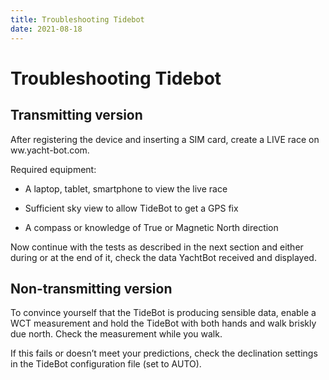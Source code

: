 ```yaml
---
title: Troubleshooting Tidebot
date: 2021-08-18
---
```


# Troubleshooting Tidebot

## Transmitting version

After registering the device and inserting a SIM card, create a LIVE race on ww.yacht-bot.com.

Required equipment:

- A laptop, tablet, smartphone to view the live race

- Sufficient sky view to allow TideBot to get a GPS fix

- A compass or knowledge of True or Magnetic North direction

Now continue with the tests as described in the next section and either during or at the end of it, check the data YachtBot received and displayed.

## Non-transmitting version

To convince yourself that the TideBot is producing sensible data, enable a WCT measurement and hold the TideBot with both hands and walk briskly due north. Check the measurement while you walk.

If this fails or doesn’t meet your predictions, check the declination settings in the TideBot configuration file (set to AUTO).
